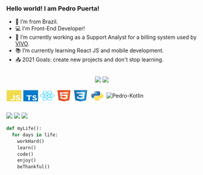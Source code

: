 ### Hello world! I am Pedro Puerta!

- :house_with_garden: I’m from Brazil.
- :computer: I'm Front-End Developer!
- 🔭 I’m currently working as a Support Analyst for a billing system used by [VIVO](https://www.vivo.com.br/para-voce?genParam=ctrm).
- :books: I’m currently learning React JS and mobile development.
- :outbox_tray: 2021 Goals: create new projects and don't stop learning.

##

<div align="center">
  <img height="180em" src="https://github-readme-stats.vercel.app/api?username=pedro-puerta&show_icons=true&theme=gotham&include_all_commits=true&count_private=true"/>
  <img height="180em" src="https://github-readme-stats.vercel.app/api/top-langs/?username=pedro-puerta&layout=compact&langs_count=7&theme=gotham"/>
</div>
<div style="display: inline_block"><br>
  <img align="center" alt="Pedro-Js" height="30" width="40" src="https://raw.githubusercontent.com/devicons/devicon/master/icons/javascript/javascript-plain.svg">
  <img align="center" alt="Pedro-Ts" height="30" width="40" src="https://raw.githubusercontent.com/devicons/devicon/master/icons/typescript/typescript-plain.svg">
  <img align="center" alt="Pedro-React" height="30" width="40" src="https://raw.githubusercontent.com/devicons/devicon/master/icons/react/react-original.svg">
  <img align="center" alt="Pedro-HTML" height="30" width="40" src="https://raw.githubusercontent.com/devicons/devicon/master/icons/html5/html5-original.svg">
  <img align="center" alt="Pedro-CSS" height="30" width="40" src="https://raw.githubusercontent.com/devicons/devicon/master/icons/css3/css3-original.svg">
  <img align="center" alt="Pedro-Python" height="30" width="40" src="https://raw.githubusercontent.com/devicons/devicon/master/icons/python/python-original.svg">
  <img align="center" alt="Pedro-Kotlin" height="30" width="40" src="https://cdn.jsdelivr.net/gh/devicons/devicon/icons/kotlin/kotlin-plain.svg">   
</div>

##

  <a href = "mailto:pedrosilveriopuerta@gmail.com"><img src="https://img.shields.io/badge/Gmail-D14836?style=for-the-badge&logo=gmail&logoColor=white" target="_blank"></a>
  <a href="https://www.linkedin.com/in/pedro-puerta-baa8581a5/" target="_blank"><img src="https://img.shields.io/badge/-LinkedIn-%230077B5?style=for-the-badge&logo=linkedin&logoColor=white" target="_blank"></a> 
  <a href = "https://www.facebook.com/pedro.puerta.50"><img src="https://img.shields.io/badge/Facebook-1877F2?style=for-the-badge&logo=facebook&logoColor=white" target="_blank"></a>

~~~python
def myLife():
  for days in life:
    workHard()
    learn()
    code()
    enjoy()
    beThankful()
~~~
